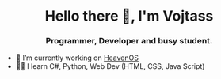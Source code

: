 <h1 align="center">Hello there 👋, I'm Vojtass</h1></h1>

<h3 align="center">Programmer, Developer and busy student.</h3>

- 🔭 I’m currently working on [HeavenOS](https://github.com/Heaven-OS)
- 👨‍💻 I learn C#, Python, Web Dev (HTML, CSS, Java Script)
